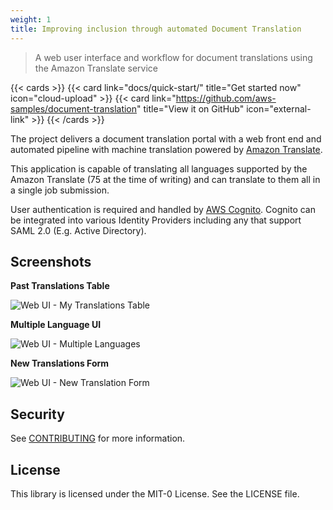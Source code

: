 ```yaml
---
weight: 1
title: Improving inclusion through automated Document Translation
---
```


> A web user interface and workflow for document translations using the Amazon Translate service

{{< cards >}}
  {{< card link="docs/quick-start/" title="Get started now" icon="cloud-upload" >}}
  {{< card link="https://github.com/aws-samples/document-translation" title="View it on GitHub" icon="external-link" >}}
{{< /cards >}}

The project delivers a document translation portal with a web front end and automated pipeline with machine translation powered by [Amazon Translate](https://aws.amazon.com/translate/). 

This application is capable of translating all languages supported by the Amazon Translate (75 at the time of writing) and can translate to them all in a single job submission.

User authentication is required and handled by [AWS Cognito](https://aws.amazon.com/cognito/). Cognito can be integrated into various Identity Providers including any that support SAML 2.0 (E.g. Active Directory).

## Screenshots

**Past Translations Table**

![Web UI - My Translations Table](/img/client_history.png)

**Multiple Language UI**

![Web UI - Multiple Languages](/img/client_multi_lang.png)

**New Translations Form**

![Web UI - New Translation Form](/img/client_create.png)

## Security

See [CONTRIBUTING](https://github.com/aws-samples/document-translation/blob/main/CONTRIBUTING.md#security-issue-notifications) for more information.

## License

This library is licensed under the MIT-0 License. See the LICENSE file.


